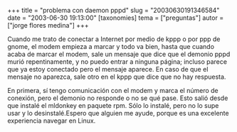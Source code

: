 +++
title = "problema con daemon pppd"
slug = "20030630191346584"
date = "2003-06-30 19:13:00"
[taxonomies]
tema = ["preguntas"]
autor = ["jorge flores medina"]
+++

Cuando me trato de conectar a Internet por medio de kppp o por ppp de
gnome, el modem empieza a marcar y todo va bien, hasta que cuando acaba
de marcar el modem, sale un mensaje que dice que el demonio pppd murió
repentinamente, y no puedo entrar a ninguna página; incluso parece que
ya estoy conectado pero el mensaje aparece. En caso de que el mensaje no
aparezca, sale otro en el kppp que dice que no hay respuesta.

<!-- more -->
En primera, sí tengo comunicación con el modem y marca el número de
conexión, pero el demonio no responde o no se qué pase. Esto salió desde
que instalé el mldonkey en paquete rpm. Sólo lo instalé, pero no lo supe
usar y lo desinstalé.Espero que alguien me ayude, porque es una
excelente experiencia navegar en Linux.


